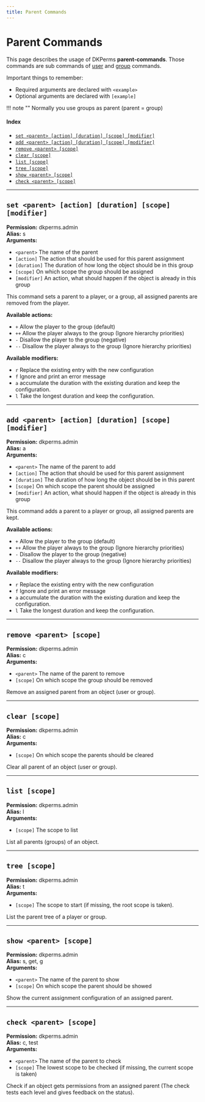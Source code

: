 ```yaml
---
title: Parent Commands
---
```


# Parent Commands

This page describes the usage of DKPerms **parent-commands**. Those commands are sub commands of [user](user-commands.md) and 
[group](group-commands.md) commands.

Important things to remember:

* Required arguments are declared with ```<example>```
* Optional arguments are declared with ```[example]```

!!! note ""
    Normally you use groups as parent (parent = group)

#### Index

* [```set <parent> [action] [duration] [scope] [modifier]```](#set-parent-action-duration-scope-modifier)
* [```add <parent> [action] [duration] [scope] [modifier]```](#add-parent-action-duration-scope-modifier)
* [```remove <parent> [scope]```](#remove-parent-scope)
* [```clear [scope]```](#clear-scope)
* [```list [scope]```](#list-scope)
* [```tree [scope]```](#tree-scope)
* [```show <parent> [scope]```](#show-parent-scope)
* [```check <parent> [scope]```](#check-parent-scope)

***

## **```set <parent> [action] [duration] [scope] [modifier]```**

**Permission:** dkperms.admin<br/>
**Alias:** s <br/>
**Arguments:**

* `<parent>` The name of the parent
* `[action]` The action that should be used for this parent assignment
* `[duration]` The duration of how long the object should be in this group
* `[scope]` On which scope the group should be assigned
* `[modifier]` An action, what should happen if the object is already in this group

This command sets a parent to a player, or a group, all assigned parents are removed from the player.

**Available actions:**

* `+` Allow the player to the group (default)
* `++` Allow the player always to the group (Ignore hierarchy priorities)
* `-` Disallow the player to the group (negative)
* `--` Disallow the player always to the group (Ignore hierarchy priorities)

**Available modifiers:**

* `r` Replace the existing entry with the new configuration
* `f` Ignore and print an error message
* `a` accumulate the duration with the existing duration and keep the configuration.
* `l` Take the longest duration and keep the configuration.

***

## **```add <parent> [action] [duration] [scope] [modifier]```**

**Permission:** dkperms.admin<br/>
**Alias:** a <br/>
**Arguments:**

* `<parent>` The name of the parent to add
* `[action]` The action that should be used for this parent assignment
* `[duration]` The duration of how long the object should be in this parent
* `[scope]` On which scope the parent should be assigned
* `[modifier]` An action, what should happen if the object is already in this group

This command adds a parent to a player or group, all assigned parents are kept.

**Available actions:**

* `+` Allow the player to the group (default)
* `++` Allow the player always to the group (Ignore hierarchy priorities)
* `-` Disallow the player to the group (negative)
* `--` Disallow the player always to the group (Ignore hierarchy priorities)

**Available modifiers:**

* `r` Replace the existing entry with the new configuration
* `f` Ignore and print an error message
* `a` accumulate the duration with the existing duration and keep the configuration.
* `l` Take the longest duration and keep the configuration.

***

## **```remove <parent> [scope]```**

**Permission:** dkperms.admin<br/>
**Alias:** c <br/>
**Arguments:**

* `<parent>` The name of the parent to remove
* `[scope]` On which scope the group should be removed

Remove an assigned parent from an object (user or group).

***

## **```clear [scope]```**

**Permission:** dkperms.admin<br/>
**Alias:** c <br/>
**Arguments:**

* `[scope]` On which scope the parents should be cleared

Clear all parent of an object (user or group). 

***

## **```list [scope]```**

**Permission:** dkperms.admin<br/>
**Alias:** l <br/>
**Arguments:**

* `[scope]` The scope to list

List all parents (groups) of an object.

***

## **```tree [scope]```**

**Permission:** dkperms.admin<br/>
**Alias:** t <br/>
**Arguments:**

* `[scope]` The scope to start (if missing, the root scope is taken).

List the parent tree of a player or group.

***

## **```show <parent> [scope]```**

**Permission:** dkperms.admin<br/>
**Alias:** s, get, g <br/>
**Arguments:**

* `<parent>` The name of the parent to show
* `[scope]` On which scope the parent should be showed

Show the current assignment configuration of an assigned parent.

***

## **```check <parent> [scope]```**

**Permission:** dkperms.admin<br/>
**Alias:** c, test <br/>
**Arguments:**

* `<parent>` The name of the parent to check
* `[scope]` The lowest scope to be checked (if missing, the current scope is taken)

Check if an object gets permissions from an assigned parent (The check tests each level and gives feedback on the status).
